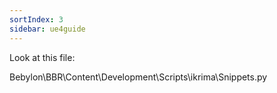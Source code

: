 ```yaml
---
sortIndex: 3
sidebar: ue4guide
---
```


Look at this file:

Bebylon\\BBR\\Content\\Development\\Scripts\\ikrima\\Snippets.py
